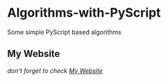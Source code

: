 # Algorithms-with-PyScript
Some simple PyScript based algorithms


## My Website

*don't forget to check [My Website](https://mortezashoeibi.github.io)*

